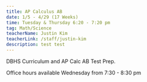 ```yaml
---
title: AP Calculus AB
date: 1/5 - 4/29 (17 Weeks)
time: Tuesday & Thursday 6:20 - 7:20 pm
tag: Math/Science
teacherName: Justin Kim
teacherLink: /staff/justin-kim
description: test test
---
```


DBHS Curriculum and AP Calc AB Test Prep.

Office hours available Wednesday from 7:30 - 8:30 pm
